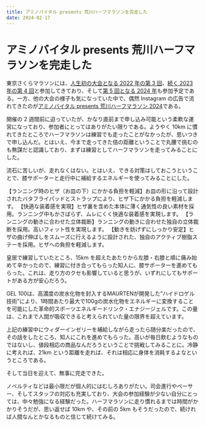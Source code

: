 ```yaml
---
title: アミノバイタル presents 荒川ハーフマラソンを完走した
date: 2024-02-17
---
```


# アミノバイタル presents 荒川ハーフマラソンを完走した

東京さくらマラソンには、[人生初の大会となる 2022 年の第 3 回](/posts/2022/tokyo-sakura-marathon.html)、[続く 2023 年の第 4 回](/posts/2023/tokyo-sakura-marathon.html)と参加してきており、そして[第 5 回となる 2024 年](https://www.t-njsf.net/tokyo/sponsored/2023/3402/)も参加予定である。一方、他の大会の様子も気になっていた中で、偶然 Instagram の広告で流れてきたのが[アミノバイタル presents 荒川ハーフマラソン 2024](https://boost-inc.jp/arakawa_half/event/ev_20240217.html)である。

開催の 2 週間前に迫っていたが、かなり直前まで申し込み可能という柔軟な運営になっており、参加者にとってはありがたい限りである。ようやく 10km に慣れてきたところでハーフマラソンは練習でも走ったことがなかったが、思いつきで申し込んだ。とはいえ、今まで走ってきた倍の距離ということで丸腰で挑むのも無謀だと認識しており、まずは練習としてハーフマラソンを走ってみることにした。

<div class="strava-embed-placeholder" data-embed-type="activity" data-embed-id="10730976435" data-style="standard"></div>

<div class="strava-embed-placeholder" data-embed-type="activity" data-embed-id="10746206162" data-style="standard"></div>

流石に苦しいが、走れなくはない。とはいえ、できる対策はしておこうということで、膝サポーターと走行中に補給するエネルギーを使ってみることにした。

<affiliate-link 
  src="https://m.media-amazon.com/images/W/MEDIAX_849526-T3/images/I/81O8s+P3cRL._AC_SL1500_.jpg"
  href="https://www.amazon.co.jp/dp/B00NAS8XMQ"
  tag="1000ch-22"
  title="ザムスト(ZAMST) 膝用サポーター ランニング用 薄型">
【ランニング時のヒザ（お皿の下）にかかる負担を軽減】お皿の形に沿って設計されたバタフライパッドとストラップにより、ヒザ下にかかる負担を軽減します。
【快適な装着感を実現】ヒザ裏を含めた本体に薄く通気性の良い素材を採用。ランニング中もかさばらず、ムレにくく快適な装着感を実現します。
【ランニングの動きに合わせた立体裁断】ランニングの動きに合わせた独自の立体裁断を採用。高いフィット性を実現します。
【動きを妨げずにしっかり安定】ヒザの曲げ伸ばしをスムーズに行えるように設計された、独自のアクティブ樹脂ステーを採用。ヒザへの負担を軽減します。
</affiliate-link>

皇居で練習していたところ、15km を超えたあたりから左膝・右膝と順に痛み始めて辛かったので、練習に付き合ってもらった知人に、膝サポーターを進めてもらった。これは、走り方のクセも影響していると思うが、いずれにしてもサポートがある方が安心だろう。

<affiliate-link 
  src="https://m.media-amazon.com/images/W/MEDIAX_849526-T3/images/I/41VJBuFslEL._AC_SL1010_.jpg"
  href="https://www.amazon.co.jp/dp/B07RMGPRJJ"
  tag="1000ch-22"
  title="MAURTEN GEL100 ジェル100">
GEL 100は、高濃度の炭水化物を封入するMAURTENが開発した”ハイドロゲル技術”により、1時間あたり最大で100gの炭水化物をエネルギーに変換することを可能にした革命的スポーツエネルギードリンク・エナジージェルです。この量は、これまで人間が吸収できると考えられていた量の限界を超えています。
</affiliate-link>

上記の練習中にウィダーインゼリーを補給しながら走ったら随分楽だったので、その話をしたところ、知人にこれを進めてもらった。高いが毎日飲むようなものではないし、値段相応の商品なんだろうということで挑戦してみることに。冷静に考えれば、21km という距離を走れば、それは相応に身体を消耗するよなというところである。

そして当日を迎えて、無事に完走できた。

<div class="strava-embed-placeholder" data-embed-type="activity" data-embed-id="10776882229" data-style="standard"></div>

ノベルティなどは最小限だが個人的にはむしろありがたい。司会進行やペーサー、そしてスタッフの対応も充実しており、大会の参加経験が少ない自分にとっては、中々勉強になる経験だった。ハーフマラソンに走り慣れるまでは時間がかかりそうだが、思い返せば 10km や、その前の 5km もそうだったので、続ければ人間なんとかなるものと信じて続けてみる。
